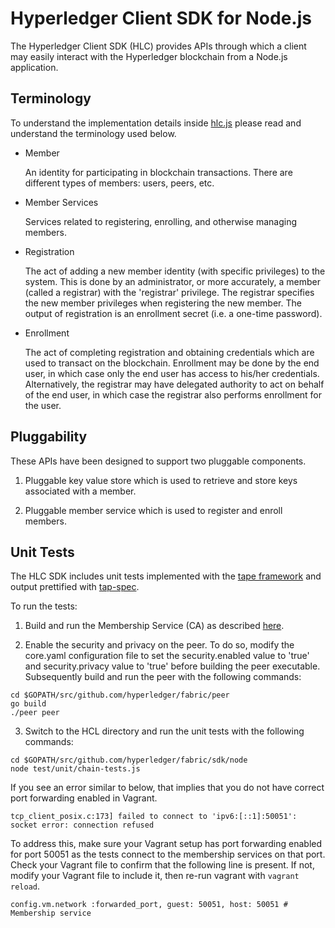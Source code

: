 # Hyperledger Client SDK for Node.js

The Hyperledger Client SDK (HLC) provides APIs through which a client may easily interact with the Hyperledger blockchain from a Node.js application.

## Terminology

To understand the implementation details inside [hlc.js](./hlc.js) please read and understand the terminology used below.

* Member

  An identity for participating in blockchain transactions. There are different types of members: users, peers, etc.

* Member Services

  Services related to registering, enrolling, and otherwise managing members.

* Registration

   The act of adding a new member identity (with specific privileges) to the system. This is done by an administrator, or more accurately, a member (called a registrar) with the 'registrar' privilege. The registrar specifies the new member privileges when registering the new member. The output of registration is an enrollment secret (i.e. a one-time password).

* Enrollment

  The act of completing registration and obtaining credentials which are used to transact on the blockchain. Enrollment may be done by the end user, in which case only the end user has access to his/her credentials. Alternatively, the registrar may have delegated authority to act on behalf of the end user, in which case the registrar also performs enrollment for the user.

## Pluggability

These APIs have been designed to support two pluggable components.

1. Pluggable key value store which is used to retrieve and store keys associated with a member.

2. Pluggable member service which is used to register and enroll members.

## Unit Tests

The HLC SDK includes unit tests implemented with the [tape framework](https://github.com/substack/tape) and output prettified with [tap-spec](https://github.com/scottcorgan/tap-spec).

To run the tests:

1. Build and run the Membership Service (CA) as described [here](https://github.com/hyperledger/fabric/blob/master/docs/API/SandboxSetup.md#security-setup-optional).

2. Enable the security and privacy on the peer. To do so, modify the core.yaml configuration file to set the security.enabled value to 'true' and security.privacy value to 'true' before building the peer executable. Subsequently build and run the peer with the following commands:

```
cd $GOPATH/src/github.com/hyperledger/fabric/peer
go build
./peer peer  
```

3. Switch to the HCL directory and run the unit tests with the following commands:

```
cd $GOPATH/src/github.com/hyperledger/fabric/sdk/node
node test/unit/chain-tests.js
```

If you see an error similar to below, that implies that you do not have correct port forwarding enabled in Vagrant.

```
tcp_client_posix.c:173] failed to connect to 'ipv6:[::1]:50051': socket error: connection refused
```

To address this, make sure your Vagrant setup has port forwarding enabled for port 50051 as the tests connect to the membership services on that port. Check your Vagrant file to confirm that the following line is present. If not, modify your Vagrant file to include it, then re-run vagrant with `vagrant reload`.

```
config.vm.network :forwarded_port, guest: 50051, host: 50051 # Membership service
```
